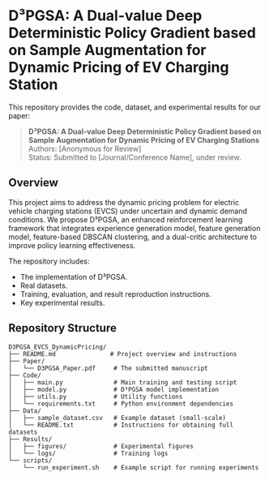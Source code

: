 # D³PGSA: A Dual-value Deep Deterministic Policy Gradient based on Sample Augmentation for Dynamic Pricing of EV Charging Station

This repository provides the code, dataset, and experimental results for our paper:

> **D³PGSA: A Dual-value Deep Deterministic Policy Gradient based on Sample Augmentation for Dynamic Pricing of EV Charging Stations**  
> Authors: [Anonymous for Review]  
> Status: Submitted to [Journal/Conference Name], under review.

## Overview

This project aims to address the dynamic pricing problem for electric vehicle charging stations (EVCS) under uncertain and dynamic demand conditions. We propose D³PGSA, an enhanced reinforcement learning framework that integrates experience generation model, feature generation model, feature-based DBSCAN clustering, and a dual-critic architecture to improve policy learning effectiveness.

The repository includes:
- The implementation of D³PGSA.
- Real datasets.
- Training, evaluation, and result reproduction instructions.
- Key experimental results.

## Repository Structure

```text
D3PGSA_EVCS_DynamicPricing/
├── README.md               # Project overview and instructions
├── Paper/
│   └── D3PGSA_Paper.pdf     # The submitted manuscript
├── Code/
│   ├── main.py              # Main training and testing script
│   ├── model.py             # D³PGSA model implementation
│   ├── utils.py             # Utility functions
│   └── requirements.txt     # Python environment dependencies
├── Data/
│   ├── sample_dataset.csv   # Example dataset (small-scale)
│   └── README.txt           # Instructions for obtaining full datasets
├── Results/
│   ├── figures/             # Experimental figures
│   └── logs/                # Training logs
└── scripts/
    └── run_experiment.sh    # Example script for running experiments
